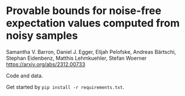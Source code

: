 # Provable bounds for noise-free expectation values computed from noisy samples

Samantha V. Barron, Daniel J. Egger, Elijah Pelofske, Andreas Bärtschi, Stephan Eidenbenz, Matthis Lehmkuehler, Stefan Woerner
https://arxiv.org/abs/2312.00733 

Code and data.

Get started by `pip install -r requirements.txt`.
